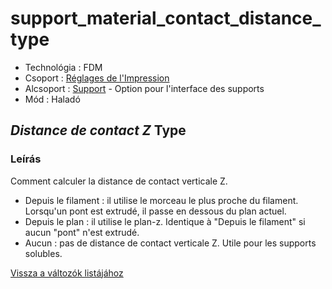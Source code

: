 # support\_material\_contact\_distance\_type

* Technológia : FDM
* Csoport : [Réglages de l'Impression](../print_settings/print_settings.md)
* Alcsoport : [Support](../print_settings/print_settings.md#support) - Option pour l'interface des supports
* Mód : Haladó

## _Distance de contact Z_ Type

### Leírás

Comment calculer la distance de contact verticale Z.

* Depuis le filament : il utilise le morceau le plus proche du filament. Lorsqu'un pont est extrudé, il passe en dessous du plan actuel.
* Depuis le plan : il utilise le plan-z. Identique à \"Depuis le filament\" si aucun \"pont\" n'est extrudé.
* Aucun : pas de distance de contact verticale Z. Utile pour les supports solubles. 

[Vissza a változók listájához](variable_list.md)

